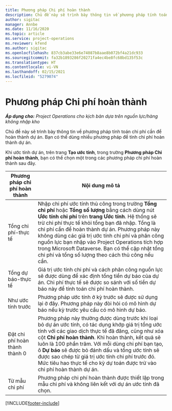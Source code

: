 ```yaml
---
title: Phương pháp Chi phí hoàn thành
description: Chủ đề này sẽ trình bày thông tin về phương pháp tính toán chi phí cần để hoàn thành dự án.
author: sigitac
manager: Annbe
ms.date: 11/16/2020
ms.topic: article
ms.service: project-operations
ms.reviewer: kfend
ms.author: sigitac
ms.openlocfilehash: 837cb3abe33e6e74087b8aae8b072bf4a21dc933
ms.sourcegitcommit: fa32b1893286f20271fa4ec4be8fc68bd135f53c
ms.translationtype: HT
ms.contentlocale: vi-VN
ms.lasthandoff: 02/15/2021
ms.locfileid: "5279074"
---
```

# <a name="cost-to-complete-methods"></a>Phương pháp Chi phí hoàn thành

_**Áp dụng cho:** Project Operations cho kịch bản dựa trên nguồn lực/hàng không nhập kho_

Chủ đề này sẽ trình bày thông tin về phương pháp tính toán chi phí cần để hoàn thành dự án. Bạn có thể dùng nhiều phương pháp để tính chi phí hoàn thành dự án. 

Khi ước tính dự án, trên trang **Tạo ước tính**, trong trường **Phương pháp Chi phí hoàn thành**, bạn có thể chọn một trong các phương pháp chi phí hoàn thành sau đây.

| Phương pháp chi phí hoàn thành    | Nội dung mô tả                                                                                                                                                                                                                                                                                                                                                                                                                                                                                        |
|------------------------------|----------------------------------------------------------------------------------------------------------------------------------------------------------------------------------------------------------------------------------------------------------------------------------------------------------------------------------------------------------------------------------------------------------------------------------------------------------------------------------------------------|
| Tổng chi phí-thực tế            | Nhập chi phí ước tính thủ công trong trường **Tổng chi phí** hoặc **Tổng số lượng** bằng cách dùng nút **Ước tính chi phí** trên **trang Ước tính**. Hệ thống sẽ trừ chi phí thực tế khỏi tổng bạn đã nhập. Tổng là chi phí cần để hoàn thành dự án. Phương pháp này không dùng các giá trị ước tính chi phí và phân công nguồn lực bạn nhập vào Project Operations tích hợp trong Microsoft Dataverse. Bạn có thể cập nhật tổng chi phí và tổng số lượng theo cách thủ công nếu cần.  |
| Tổng dự báo-thực tế        | Giá trị ước tính chi phí và cách phân công nguồn lực sẽ được dùng để xác định tổng tiền dự báo của dự án. Chi phí thực tế sẽ được so sánh với số tiền dự báo này để tính toán chi phí hoàn thành.                                                                                                                                                                                                                                                                          |
| Như ước tính trước         | Phương pháp ước tính ở kỳ trước sẽ được sử dụng lại ở đây. Phương pháp này đòi hỏi có mô hình dự báo nếu kỳ trước yêu cầu có mô hình dự báo.                                                                                                                                                                                                                                                                                                                           |
| Đặt chi phí hoàn thành thành 0 | Phương pháp này thường được dùng trước khi loại bỏ dự án ước tính, có tác dụng khớp giá trị tổng ước tính với các giao dịch thực tế đã đăng, cũng như xóa cột **Chi phí hoàn thành**. Khi hoàn thành, kết quả sẽ luôn là 100 phần trăm. Với mỗi dùng chi phí bạn tạo, ô **Dự báo** sẽ được bỏ đánh dấu và tổng ước tính sẽ được sao chép từ giá trị ước tính chi phí trước đó. Mức tiêu hao thực tế cho kỳ dự toán được trừ vào chi phí hoàn thành dự án.              |
| Từ mẫu chi phí           | Phương pháp chi phí hoàn thành được thiết lập trong mẫu chi phí và không liên kết với dự án ước tính đã chọn.                                                                                                                                                                                                                                                                                                                                                                          |


[!INCLUDE[footer-include](../includes/footer-banner.md)]